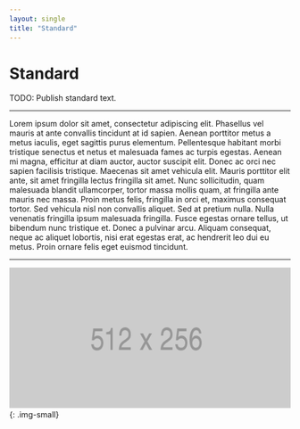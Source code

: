 ```yaml
---
layout: single
title: "Standard"
---
```


# Standard
TODO: Publish standard text.

***

Lorem ipsum dolor sit amet, consectetur adipiscing elit. Phasellus vel mauris at ante convallis tincidunt at id sapien. Aenean porttitor metus a metus iaculis, eget sagittis purus elementum. Pellentesque habitant morbi tristique senectus et netus et malesuada fames ac turpis egestas. Aenean mi magna, efficitur at diam auctor, auctor suscipit elit. Donec ac orci nec sapien facilisis tristique. Maecenas sit amet vehicula elit. Mauris porttitor elit ante, sit amet fringilla lectus fringilla sit amet. Nunc sollicitudin, quam malesuada blandit ullamcorper, tortor massa mollis quam, at fringilla ante mauris nec massa. Proin metus felis, fringilla in orci et, maximus consequat tortor. Sed vehicula nisl non convallis aliquet. Sed at pretium nulla. Nulla venenatis fringilla ipsum malesuada fringilla. Fusce egestas ornare tellus, ut bibendum nunc tristique et. Donec a pulvinar arcu. Aliquam consequat, neque ac aliquet lobortis, nisi erat egestas erat, ac hendrerit leo dui eu metus. Proin ornare felis eget euismod tincidunt.

***

![Hello World][logo]{: .img-small}

[logo]: /img/placeholder_512x256.png "Hello world"
